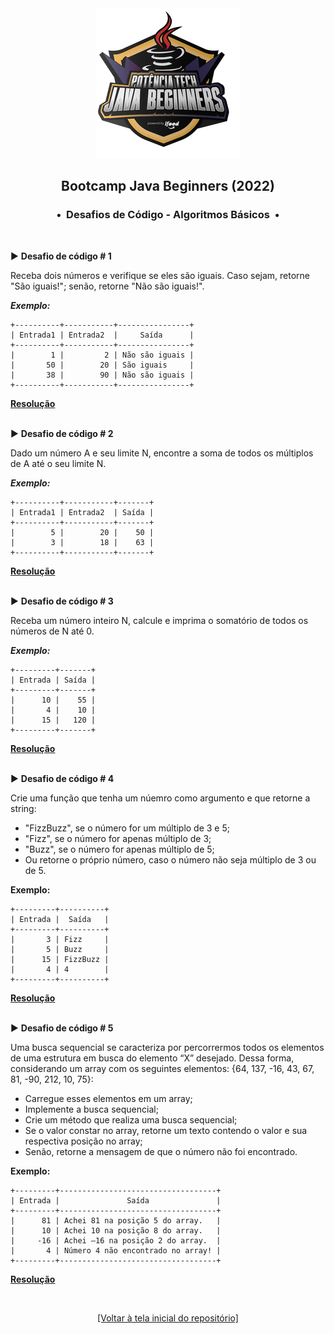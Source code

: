 <div align="center">
<img src="https://github.com/michelelozada/Bootcamp-DIO-Java-Beginners/blob/main/assets/logo.png">
<h2>Bootcamp Java Beginners (2022)</h2>
<h3>•&nbsp; Desafios de Código - Algoritmos Básicos &nbsp;•</h3>
</div>
&nbsp;
&nbsp;

:arrow_forward: **Desafio de código # 1**   

Receba dois números e verifique se eles são iguais. Caso sejam, retorne "São iguais!"; senão, retorne "Não são iguais!".   
 
***Exemplo:***
```
+----------+-----------+----------------+
| Entrada1 | Entrada2  |     Saída      |
+----------+-----------+----------------+
|        1 |         2 | Não são iguais |
|       50 |        20 | São iguais     |
|       38 |        90 | Não são iguais |
+----------+-----------+----------------+
```
[**Resolução**](https://github.com/michelelozada/Bootcamp-DIO-Java-Beginners/tree/main/2-Desafios-de-Codigo-Basicos/files/desafio-basico-1.java)
&nbsp;

&nbsp;  
:arrow_forward: **Desafio de código # 2**   

Dado um número A e seu limite N, encontre a soma de todos os múltiplos de A até o seu limite N.  

***Exemplo:***
```
+----------+-----------+-------+
| Entrada1 | Entrada2  | Saída |
+----------+-----------+-------+
|        5 |        20 |    50 |
|        3 |        18 |    63 |
+----------+-----------+-------+
```
[**Resolução**](https://github.com/michelelozada/Bootcamp-DIO-Java-Beginners/tree/main/2-Desafios-de-Codigo-Basicos/files/desafio-basico-2.java)
&nbsp;

&nbsp;  
:arrow_forward: **Desafio de código # 3**  

Receba um número inteiro N, calcule e imprima o somatório de todos os números de N até 0.  
 
***Exemplo:***
```
+---------+-------+
| Entrada | Saída |
+---------+-------+
|      10 |    55 |
|       4 |    10 |
|      15 |   120 |
+---------+-------+
```
[**Resolução**](https://github.com/michelelozada/Bootcamp-DIO-Java-Beginners/tree/main/2-Desafios-de-Codigo-Basicos/files/desafio-basico-3.java)
&nbsp;

&nbsp;  
:arrow_forward: **Desafio de código # 4**

Crie uma função que tenha um núemro como argumento e que retorne a string:
 - "FizzBuzz", se o número for um múltiplo de 3 e 5;
 - "Fizz", se o número for apenas múltiplo de 3; 
 - "Buzz", se o número for apenas múltiplo de 5;
 - Ou retorne o próprio número, caso o número não seja múltiplo de 3 ou de 5.  

**Exemplo:**  
```
+---------+----------+
| Entrada |  Saída   |
+---------+----------+
|       3 | Fizz     |
|       5 | Buzz     |
|      15 | FizzBuzz |
|       4 | 4        |
+---------+----------+
```
[**Resolução**](https://github.com/michelelozada/Bootcamp-DIO-Java-Beginners/tree/main/2-Desafios-de-Codigo-Basicos/files/desafio-basico-4.java)
&nbsp;

&nbsp;  
:arrow_forward: **Desafio de código # 5**

Uma busca sequencial se caracteriza por percorrermos todos os elementos de uma estrutura em busca do elemento “X” desejado. Dessa forma,
considerando um array com os seguintes elementos: {64, 137, -16, 43, 67, 81, -90, 212, 10, 75}: 
 - Carregue esses elementos em um array;  
 - Implemente a busca sequencial; 
 - Crie um método  que realiza uma busca sequencial;  
 - Se o valor constar no array, retorne um texto contendo o valor e sua respectiva posição no array; 
 - Senão, retorne a mensagem de que o número não foi encontrado.  

**Exemplo:** 
```
+---------+-----------------------------------+
| Entrada |               Saída               |
+---------+-----------------------------------+
|      81 | Achei 81 na posição 5 do array.   |
|      10 | Achei 10 na posição 8 do array.   |
|     -16 | Achei –16 na posição 2 do array.  |
|       4 | Número 4 não encontrado no array! |
+---------+-----------------------------------+
```
[**Resolução**](https://github.com/michelelozada/Bootcamp-DIO-Java-Beginners/tree/main/2-Desafios-de-Codigo-Basicos/files/desafio-basico-5.java)
&nbsp;

&nbsp;    
<div align="center">
<a href="https://github.com/michelelozada/Bootcamp-DIO-Java-Beginners">[Voltar à tela inicial do repositório]</a>
</div>